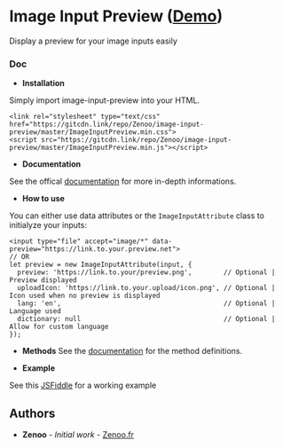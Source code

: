 # Image Input Preview ([Demo](https://jsfiddle.net/Zenoo0/y8v52wpd/))

Display a preview for your image inputs easily

### Doc

* **Installation**

Simply import image-input-preview into your HTML.
```
<link rel="stylesheet" type="text/css" href="https://gitcdn.link/repo/Zenoo/image-input-preview/master/ImageInputPreview.min.css">
<script src="https://gitcdn.link/repo/Zenoo/image-input-preview/master/ImageInputPreview.min.js"></script>	
```
* **Documentation**

See the offical [documentation](https://zenoo.github.io/image-input-preview/ImageInputPreview.html) for more in-depth informations.

* **How to use**

You can either use data attributes or the `ImageInputAttribute` class to initialyze your inputs:
```
<input type="file" accept="image/*" data-preview="https://link.to.your.preview.net">
// OR
let preview = new ImageInputAttribute(input, {
  preview: 'https://link.to.your/preview.png',        // Optional | Preview displayed
  uploadIcon: 'https://link.to.your.upload/icon.png', // Optional | Icon used when no preview is displayed
  lang: 'en',                                         // Optional | Language used
  dictionary: null                                    // Optional | Allow for custom language
});
```

* **Methods**
See the [documentation](https://zenoo.github.io/image-input-preview/ImageInputPreview.html) for the method definitions.


* **Example**

See this [JSFiddle](https://jsfiddle.net/Zenoo0/y8v52wpd/) for a working example

## Authors

* **Zenoo** - *Initial work* - [Zenoo.fr](http://zenoo.fr)
